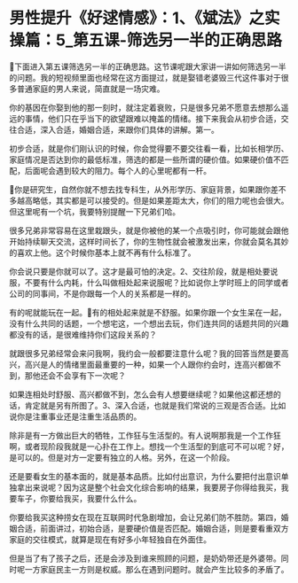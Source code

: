 # 男性提升《好逑情感》：1、《斌法》之实操篇：5_第五课-筛选另一半的正确思路

🎼下面进入第五课筛选另一半的正确思路。这节课呢跟大家讲一讲如何筛选另一半的问题。我的短视频里面也经常在这方面提过，就是娶错老婆毁三代这件事对于很多普通家庭的男人来说，简直就是一场灾难。

你的基因在你娶到他的那一刻时，就注定着衰败，只是很多兄弟不愿意去想那么遥远的事情，他们只在乎当下的欲望跟难以掩盖的情绪。接下来我会从初步合适，交往合适，深入合适，婚姻合适，来跟你们具体的讲解。第一。

初步合适，就是你们刚认识的时候，你会觉得要不要交往看一看，比如长相学历、家庭情况是否达到你的最低标准，筛选的都是一些所谓的硬价值。如果硬价值不匹配，后面呢会遇到较大的阻力。每个人的心里呢都有一杆。

🎼你是研究生，自然你就不想去找专科生，从外形学历、家庭背景，如果跟你差不多越高略低，其实都是可以接受的。但是如果差距太大，你们的阻力呢也会很大。但这里呢有一个坑，我要特别提醒一下兄弟们哈。

很多兄弟非常容易在这里栽跟头，就是你被他的某一个点吸引时，你可能就会跟他开始持续聊天交流，这样时间长了，你的生物性就会被激发出来，你就会莫名其妙的喜欢上他。这个时候你基本上就不再有什么标准了。

你会说只要是你就可以了。这才是最可怕的决定。2、交往阶段，就是相处要说服，不要有什么内耗，什么叫做相处起来说服呢？比如说你上学时班上的同学或者公司的同事间，不是你跟每一个人的关系都是一样的。

有的呢就能玩在一起。🎼有的相处起来就是不舒服。如果你跟一个女生呆在一起，没有什么共同的话题，一个想宅这，一个想出去玩，你们连共同的话题共同的兴趣都没有的话，是很难维持你们这段关系的？

就跟很多兄弟经常会来问我啊，我约会一般都要注意什么呢？我的回答当然是要高兴，高兴是人的情绪里面最重要的一种，如果一个人跟你约会时，连高兴都做不到，那他还会不会享有下一次呢？

如果连相处时舒服、高兴都做不到，怎么会有人想要继续呢？如果他这都还想的话，肯定就是另有所图了。3、深入合适，也就是我们常说的三观是否合适。比如说你是注重事业还是注重生活品质的。

除非是有一方做出巨大的牺牲，工作狂与生活型的。有人说啊那我是一个工作狂啊，或者现阶段我就是一心扑在工作上。想找一个生活型的到底可不可以呢？好，是可以的。但是对方一定要有独立的人格。另外，在这一个阶段。

还是要看女生的基本面的，就是基本品质。比如付出意识，为什么要把付出意识单独拿出来说呢？因为这是整个社会文化综合影响的结果，我要房子你得给我买，我要车子，你要给我买，我要什么什么。

你要给我买这种捞女在现在互联网时代急剧增加，会让兄弟们防不胜防。第四，婚姻合适，前面讲过，初始合适，是要硬价值是否匹配。婚姻合适，则是要看重双方家庭的交往模式，就算是现在有好多小年轻独自在外面住。

但是当了有了孩子之后，还是会涉及到谁来照顾的问题，是奶奶带还是外婆带。同时呢一方家庭民主一方则是权威。那么在遇到问题时。就会产生比较多的矛盾了。

